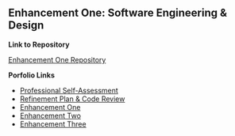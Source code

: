 ## Enhancement One: Software Engineering & Design

**Link to Repository**

[Enhancement One Repository]()

**Porfolio Links**<br>
* [Professional Self-Assessment]()<br>
* [Refinement Plan & Code Review](https://jlain36.github.io/Code_Review.html)<br>
* [Enhancement One](https://jlain36.github.io/Enhancement_One.html)<br>
* [Enhancement Two](https://jlain36.github.io/Enhancement_Two.html)<br>
* [Enhancement Three](https://jlain36.github.io/Enhancement_Three.html)
